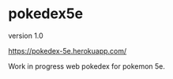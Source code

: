 # pokedex5e

version 1.0

https://pokedex-5e.herokuapp.com/

Work in progress web pokedex for pokemon 5e.
